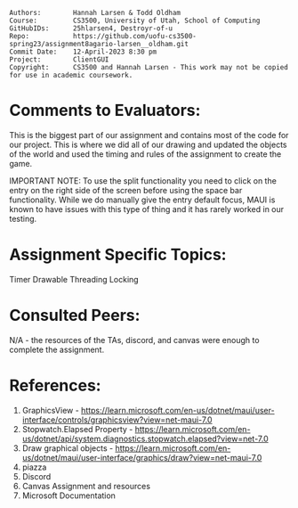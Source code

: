 ﻿```
Authors:		Hannah Larsen & Todd Oldham
Course:			CS3500, University of Utah, School of Computing
GitHubIDs:		25hlarsen4, Destroyr-of-u
Repo:			https://github.com/uofu-cs3500-spring23/assignment8agario-larsen__oldham.git
Commit Date:	12-April-2023 8:30 pm
Project:	  	ClientGUI
Copyright:		CS3500 and Hannah Larsen - This work may not be copied for use in academic coursework.
```


# Comments to Evaluators:

This is the biggest part of our assignment and contains most of the code for our project.
This is where we did all of our drawing and updated the objects of the world and used the timing and
rules of the assignment to create the game.

IMPORTANT NOTE: To use the split functionality you need to click on the entry on the right side of the screen before
using the space bar functionality.
While we do manually give the entry default focus, MAUI is known to have issues with this type of thing and it has rarely 
worked in our testing.

# Assignment Specific Topics:

Timer
Drawable
Threading
Locking

# Consulted Peers:

N/A - the resources of the TAs, discord, and canvas were enough to complete the assignment.

# References:

1. GraphicsView - https://learn.microsoft.com/en-us/dotnet/maui/user-interface/controls/graphicsview?view=net-maui-7.0
2. Stopwatch.Elapsed Property - https://learn.microsoft.com/en-us/dotnet/api/system.diagnostics.stopwatch.elapsed?view=net-7.0
3. Draw graphical objects - https://learn.microsoft.com/en-us/dotnet/maui/user-interface/graphics/draw?view=net-maui-7.0
2. piazza
3. Discord
4. Canvas Assignment and resources
5. Microsoft Documentation